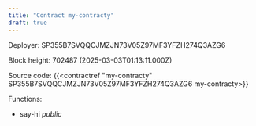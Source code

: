 ```yaml
---
title: "Contract my-contracty"
draft: true
---
```

Deployer: SP355B7SVQQCJMZJN73V05Z97MF3YFZH274Q3AZG6


 



Block height: 702487 (2025-03-03T01:13:11.000Z)

Source code: {{<contractref "my-contracty" SP355B7SVQQCJMZJN73V05Z97MF3YFZH274Q3AZG6 my-contracty>}}

Functions:

* say-hi _public_
